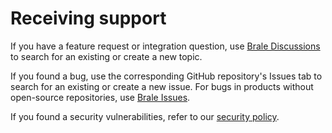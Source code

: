 # Receiving support

If you have a feature request or integration question, use [Brale Discussions](https://github.com/Brale-xyz/.github/discussions) to search for an existing or create a new topic.

If you found a bug, use the corresponding GitHub repository's Issues tab to search for an existing or create a new issue. For bugs in products without open-source repositories, use [Brale Issues](https://github.com/Brale-xyz/.github/issues).

If you found a security vulnerabilities, refer to our [security policy](https://github.com/Brale-xyz/.github/blob/main/SECURITY.md).
